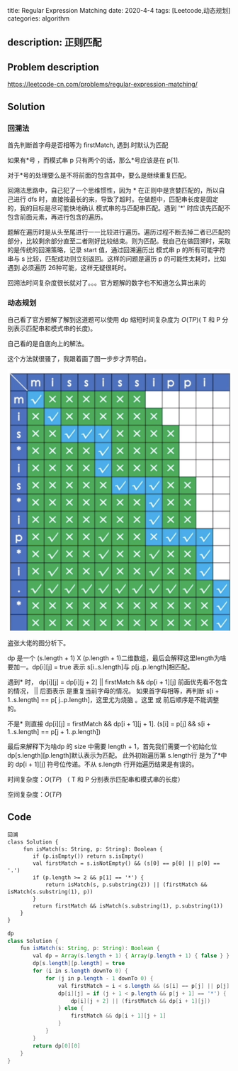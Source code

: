 title:  Regular Expression Matching
date: 2020-4-4
tags: [Leetcode,动态规划]
categories: algorithm

description: 正则匹配
---

## Problem description

https://leetcode-cn.com/problems/regular-expression-matching/

## Solution

### 回溯法

首先判断首字母是否相等为 firstMatch, 遇到.时默认为匹配

如果有\*号 ，而模式串 p 只有两个的话，那么\*号应该是在 p[1].

对于\*号的处理要么是不将前面的包含其中，要么是继续重复匹配。

回溯法思路中，自己犯了一个思维惯性，因为 \* 在正则中是贪婪匹配的，所以自己进行 dfs 时，直接按最长的来，导致了超时。在做题中，匹配串长度是固定的，我的目标是尽可能快地确认 模式串的与匹配串匹配。遇到 '*' 时应该先匹配不包含前面元素，再进行包含的遍历。

题解在遍历时是从头至尾进行一一比较进行遍历。遍历过程不断去掉二者已匹配的部分，比较剩余部分直至二者刚好比较结束。则为匹配。我自己在做回溯时，采取的是传统的回溯策略，记录 start 值，通过回溯遍历出 模式串 p 的所有可能字符串与 s 比较，匹配成功则立刻返回。这样的问题是遍历 p 的可能性太耗时，比如遇到.必须遍历 26种可能，这样无疑很耗时。

回溯法时间复杂度很长就对了。。。官方题解的数字也不知道怎么算出来的

### 动态规划

自己看了官方题解了解到这道题可以使用 dp 缩短时间复杂度为 $O(TP)$( T 和 P 分别表示匹配串和模式串的长度)。

自己看的是自底向上的解法。

这个方法就很骚了，我跟着画了图一步步才弄明白。

![构造图](/images/rematch_1.png)

盗张大佬的图分析下。

dp 是一个 (s.length + 1) X (p.length + 1)二维数组，最后会解释这里length为啥要加一。dp[i]\[j] = true 表示 s[i..s.length]与 p[j..p.length]相匹配。

遇到\* 时， dp[i]\[j] = dp[i]\[j + 2] || firstMatch && dp[i + 1]\[j] 前面优先看不包含的情况， || 后面表示 是重复当前字母的情况。 如果首字母相等，再判断 s[i + 1..s.length] == p[ j..p.length]，这里尤为烧脑 。这里 或 前后顺序是不能调整的。

不是\* 则直接 dp[i]\[j] = firstMatch && dp[i + 1]\[j + 1]. (s[i] = p[j] && s[i + 1..s.length] == p[j + 1..p.length])

最后来解释下为啥dp 的 size 中需要 length + 1，首先我们需要一个初始化位dp[s.length]\[p.length]默认表示为匹配。 此外初始遍历第 s.length行 是为了\*中的 dp[i + 1]\[j]  符号位传递。不从 s.length 行开始遍历结果是有误的。

时间复杂度：$O(TP)$ （ T 和 P 分别表示匹配串和模式串的长度）

空间复杂度：$O(TP)$

## Code

```kotl
回溯
class Solution {
  	 fun isMatch(s: String, p: String): Boolean {
        if (p.isEmpty()) return s.isEmpty()
        val firstMatch = s.isNotEmpty() && (s[0] == p[0] || p[0] == '.')
        if (p.length >= 2 && p[1] == '*') {
            return isMatch(s, p.substring(2)) || (firstMatch && isMatch(s.substring(1), p))
        }
        return firstMatch && isMatch(s.substring(1), p.substring(1))
    }
}
```



```java
dp
class Solution {
    fun isMatch(s: String, p: String): Boolean {
        val dp = Array(s.length + 1) { Array(p.length + 1) { false } }
        dp[s.length][p.length] = true
        for (i in s.length downTo 0) {
            for (j in p.length - 1 downTo 0) {
                val firstMatch = i < s.length && (s[i] == p[j] || p[j] == '.')
                dp[i][j] = if (j + 1 < p.length && p[j + 1] == '*') {
                    dp[i][j + 2] || (firstMatch && dp[i + 1][j])
                } else {
                    firstMatch && dp[i + 1][j + 1]
                }
            }
        }
        return dp[0][0]
    }
}
```